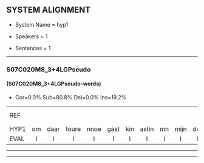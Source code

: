 
## SYSTEM ALIGNMENT

- System Name = hyp1

- Speakers = 1

- Sentences = 1

---

### S07C020M8_3+4LGPseudo

#### (S07C020M8_3+4LGPseudo-words)

- Cor=0.0%	Sub=80.8%	Del=0.0%	Ins=19.2%

|  |  |  |  |  |  |  |  |  |  |  |  |  |  |  |  |  |  |  |  |  |  |  |  |  |  |  |  |  |  |  |  |  |  |  |  |  |  |  |  |  |  |  |  |  |  |  |  |  |  |  |  |  |  |  |  |  |  |  |  |  |  |  |  |  |  |  |  |  |  |  |  |  |  |  |  |  |  |  |  |  |  |  |  |  |  |  |  |  |  |  |  |  |  |  |  |  |  |  |  |  |  |  |  |  |
|:--- |:---:|:---:|:---:|:---:|:---:|:---:|:---:|:---:|:---:|:---:|:---:|:---:|:---:|:---:|:---:|:---:|:---:|:---:|:---:|:---:|:---:|:---:|:---:|:---:|:---:|:---:|:---:|:---:|:---:|:---:|:---:|:---:|:---:|:---:|:---:|:---:|:---:|:---:|:---:|:---:|:---:|:---:|:---:|:---:|:---:|:---:|:---:|:---:|:---:|:---:|:---:|:---:|:---:|:---:|:---:|:---:|:---:|:---:|:---:|:---:|:---:|:---:|:---:|:---:|:---:|:---:|:---:|:---:|:---:|:---:|:---:|:---:|:---:|:---:|:---:|:---:|:---:|:---:|:---:|:---:|:---:|:---:|:---:|:---:|:---:|:---:|:---:|:---:|:---:|:---:|:---:|:---:|:---:|:---:|:---:|:---:|:---:|:---:|:---:|:---:|:---:|:---:|:---:|:---:|
| REF |  |  |  |  |  |  |  |  |  |  |  |  |  |  |  |  |  |  |  |  | ometuif | toejietsen | oonwijlen | * | * | * | * | * | * | stoenydaas | * | * | juitonie | gevijdel | *t | * | * | * | * | * | * | * | * | * | * | * | * | * | *(passen) | * | *(passen) | *(pissen) | crobeklunker | *t | * | * | * | *t | *(verwarring) | * | * | * | fandelig | * | * | * | * | * | * | kanaroe | * | * | * | * | kantelogsten | ondermind | choporatie | * | * | * | * | * | * | * | blottenduuf | * | * | * | * | * | * | * | * | * | * | * | havedil | * | * | * | * | * | * | * |
| HYP1 | om | daar | toure | nnoe | gast | kin | astin | mn | mijn | der | mde | toen | das | de | tegen | jeston | sazi | je | uhm | sa | ham | uhm | spenl | spikre | wacht | tien | h | ge | gen | navan | neer | weer | matendon | metroon | passen | o | pasen | peen | um | e | uhm | ka | ka | ene | uhm | van | waar | ging | go | bj | beje | gooi | piekje | van | de | lien | ja | le | ring | 'k | zou | er | le | cvin | cori | o | ni | neli | i | mijkin | rok | ken | lo | sten | ro | gin | te | pore | ké | in | in | ba | e | ras | ben | ge | gen | boinduf | ge | det | hel | def | d | be | muden | potafschaudin | ha | vinin | xa | dugtje | gen | jak | ha | ru |
| EVAL | I | I | I | I | I | I | I | I | I | I | I | I | I | I | I | I | I | I | I | I | S | S | S | S | S | S | S | S | S | S | S | S | S | S | S | S | S | S | S | S | S | S | S | S | S | S | S | S | S | S | S | S | S | S | S | S | S | S | S | S | S | S | S | S | S | S | S | S | S | S | S | S | S | S | S | S | S | S | S | S | S | S | S | S | S | S | S | S | S | S | S | S | S | S | S | S | S | S | S | S | S | S | S | S |
---

---
